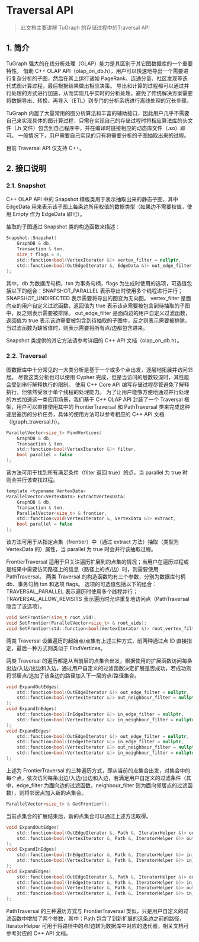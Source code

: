 # Traversal API

> 此文档主要讲解 TuGraph 的存储过程中的Traversal API

## 1. 简介

TuGraph 强大的在线分析处理（OLAP）能力是其区别于其它图数据库的一个重要特性。
借助 C++ OLAP API（olap_on_db.h），用户可以快速地导出一个需要进行复杂分析的子图，然后在其上运行诸如 PageRank、连通分量、社区发现等迭代式图计算过程，最后根据结果做出相应决策。
导出和计算的过程都可以通过并行处理的方式进行加速，从而实现几乎实时的分析处理，避免了传统解决方案需要将数据导出、转换、再导入（ETL）到专门的分析系统进行离线处理的冗长步骤。

TuGraph 内置了大量常用的图分析算法和丰富的辅助接口，因此用户几乎不需要自己来实现具体的图计算过程，只需在实现自己的存储过程时将相应算法库的头文件（.h 文件）包含到自己程序中，并在编译时链接相应的动态库文件（.so）即可。
一般情况下，用户需要自己实现的只有将需要分析的子图抽取出来的过程。

目前 Traversal API 仅支持 C++。

## 2. 接口说明

### 2.1. Snapshot

C++ OLAP API 中的 Snapshot 模版类用于表示抽取出来的静态子图，其中 EdgeData 用来表示该子图上每条边所用权值的数据类型（如果边不需要权值，使用 Empty 作为 EdgeData 即可）。

抽取的子图通过 Snapshot 类的构造函数来描述：

```c
Snapshot::Snapshot(
    GraphDB & db,
    Transaction & txn,
    size_t flags = 0,
    std::function<bool(VertexIterator &)> vertex_filter = nullptr,
    std::function<bool(OutEdgeIterator &, EdgeData &)> out_edge_filter = nullptr
);
```

其中，db 为数据库句柄，txn 为事务句柄，flags 为生成时使用的选项，可选值包括以下的组合：SNAPSHOT_PARALLEL 表示导出时使用多个线程进行并行；SNAPSHOT_UNDIRECTED 表示需要将导出的图变为无向图。
vertex_filter 是面向点的用户自定义过滤函数，返回值为 true 表示该点需要被包含到待抽取的子图中，反之则表示需要被排除。
out_edge_filter 是面向边的用户自定义过滤函数，返回值为 true 表示该边需要被包含到待抽取的子图中，反之则表示需要被排除。
当过滤函数为缺省值时，则表示需要将所有点/边都包含进来。

Snapshot 类提供的其它方法请参考详细的 C++ API 文档（olap_on_db.h）。

### 2.2. Traversal

图数据库中十分常见的一大类分析是基于一个或多个点出发，逐层地拓展并访问邻居。
尽管这类分析也可以使用 Cypher 完成，但是当访问的层数较深时，其性能会受到串行解释执行的限制。
使用 C++ Core API 编写存储过程尽管避免了解释执行，但依然受限于单个线程的处理能力。
为了让用户能够方便地通过并行处理的方式加速这一类应用场景，我们基于 C++ OLAP API 封装了一个 Traversal 框架，用户可以直接使用其中的 FrontierTraversal 和 PathTraversal 类来完成这种逐层遍历的分析任务，具体的使用方法可以参考相应的 C++ API 文档（lgraph_traversal.h）。

```c
ParallelVector<size_t> FindVertices(
    GraphDB & db,
    Transaction & txn,
    std::function<bool(VertexIterator &)> filter,
    bool parallel = false
);
```

该方法可用于找到所有满足条件（filter 返回 true）的点，当 parallel 为 true 时则会并行该查找过程。

```c
template <typename VertexData>
ParallelVector<VertexData> ExtractVertexData(
    GraphDB & db,
    Transaction & txn,
    ParallelVector<size_t> & frontier,
    std::function<void(VertexIterator &, VertexData &)> extract,
    bool parallel = false
);
```

该方法可用于从指定点集（frontier）中（通过 extract 方法）抽取（类型为 VertexData 的）属性，当 parallel 为 true 时会并行该抽取过程。

FrontierTraversal 适用于只关注遍历扩展到的点集的情况；当用户在遍历过程或是结果中需要访问路径上的信息（路径上的点/边）时，则需要使用 PathTraversal。
两类 Traversal 的构造函数均有三个参数，分别为数据库句柄 db、事务句柄 txn 和选项 flags。
选项的可选值包括以下的组合：TRAVERSAL_PARALLEL 表示遍历时使用多个线程并行；TRAVERSAL_ALLOW_REVISITS 表示遍历时允许重复地访问点（PathTraversal 隐含了该选项）。

```c
void SetFrontier(size_t root_vid);
void SetFrontier(ParallelVector<size_t> & root_vids);
void SetFrontier(std::function<bool(VertexIterator &)> root_vertex_filter);
```

两类 Traversal 设置遍历的起始点/点集有上述三种方式，前两种通过点 ID 直接指定，最后一种方式则类似于 FindVertices。

两类 Traversal 的遍历都是从当前层的点集合出发，根据使用的扩展函数访问每条出边/入边/出边和入边，通过用户自定义的过滤函数决定扩展是否成功，若成功则将邻居点/追加了该条边的路径加入下一层的点/路径集合。

```c
void ExpandOutEdges(
    std::function<bool(OutEdgeIterator &)> out_edge_filter = nullptr,
    std::function<bool(VertexIterator &)> out_neighbour_filter = nullptr
);
void ExpandInEdges(
    std::function<bool(InEdgeIterator &)> in_edge_filter = nullptr,
    std::function<bool(VertexIterator &)> in_neighbour_filter = nullptr
);
void ExpandEdges(
    std::function<bool(OutEdgeIterator &)> out_edge_filter = nullptr,
    std::function<bool(InEdgeIterator &)> in_edge_filter = nullptr,
    std::function<bool(VertexIterator &)> out_neighbour_filter = nullptr,
    std::function<bool(VertexIterator &)> in_neighbour_filter = nullptr
);
```

上述为 FrontierTraversal 的三种遍历方式，即从当前的点集合出发，对集合中的每个点，依次访问每条出边/入边/出边和入边，若满足用户自定义的过滤条件（其中，edge_filter 为面向边的过滤函数，neighbour_filter 则为面向邻居点的过滤函数），则将邻居点加入新的点集合。

```c
ParallelVector<size_t> & GetFrontier();
```

当前点集合的扩展结束后，新的点集合可以通过上述方法取得。

```c
void ExpandOutEdges(
    std::function<bool(OutEdgeIterator &, Path &, IteratorHelper &)> out_edge_filter = nullptr,
    std::function<bool(VertexIterator &, Path &, IteratorHelper &)> out_neighbour_filter = nullptr
);
void ExpandInEdges(
    std::function<bool(InEdgeIterator &, Path &, IteratorHelper &)> in_edge_filter = nullptr,
    std::function<bool(VertexIterator &, Path &, IteratorHelper &)> in_neighbour_filter = nullptr
);
void ExpandEdges(
    std::function<bool(OutEdgeIterator &, Path &, IteratorHelper &)> out_edge_filter = nullptr,
    std::function<bool(InEdgeIterator &, Path &, IteratorHelper &)> in_edge_filter = nullptr,
    std::function<bool(VertexIterator &, Path &, IteratorHelper &)> out_neighbour_filter = nullptr,
    std::function<bool(VertexIterator &, Path &, IteratorHelper &)> in_neighbour_filter = nullptr
);
```

PathTraversal 的三种遍历方式与 FrontierTraversal 类似，只是用户自定义的过滤函数中增加了两个参数，其中：Path 包含了到新扩展的这条边之前的路径，IteratorHelper 可用于将路径中的点/边转为数据库中对应的迭代器，相关文档可参考对应的 C++ API 文档。
